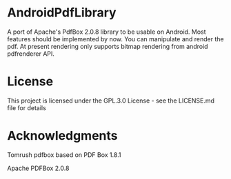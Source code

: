 # AndroidPdfLibrary
A port of Apache's PdfBox 2.0.8 library to be usable on Android. Most features should be implemented by now. You can manipulate and render the pdf. At present rendering only supports bitmap rendering from android pdfrenderer API.

# License
This project is licensed under the GPL.3.0 License - see the LICENSE.md file for details

# Acknowledgments
Tomrush pdfbox based on PDF Box 1.8.1

Apache PDFBox 2.0.8

